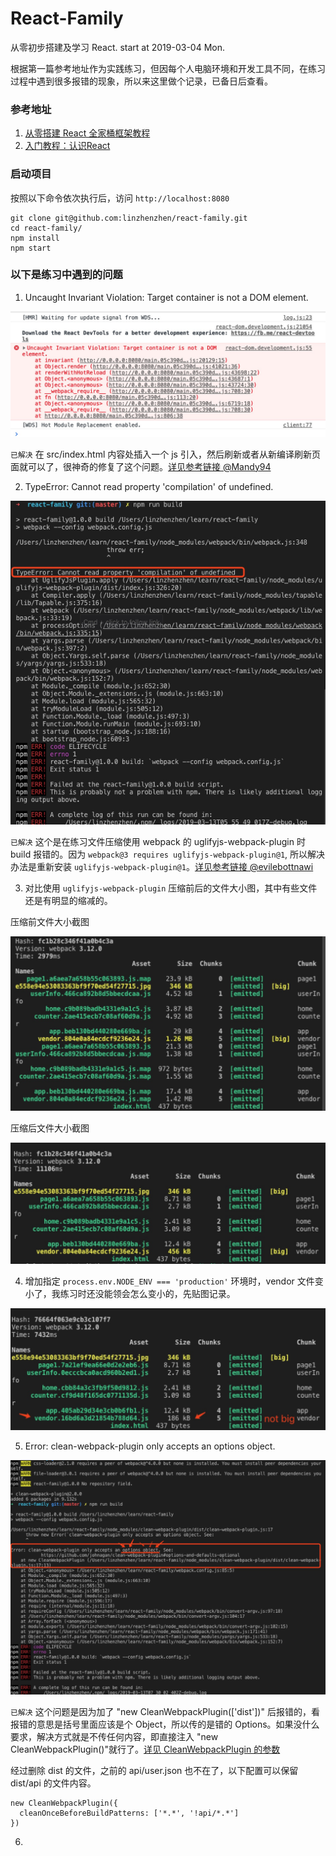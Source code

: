 # React-Family
从零初步搭建及学习 React. start at 2019-03-04 Mon.

根据第一篇参考地址作为实践练习，但因每个人电脑环境和开发工具不同，在练习过程中遇到很多报错的现象，所以来这里做个记录，已备日后查看。

### 参考地址
1. [从零搭建 React 全家桶框架教程](https://github.com/brickspert/blog/issues/1#hot-module-replacement)
2. [入门教程：认识React](https://zh-hans.reactjs.org/tutorial/tutorial.html)

### 启动项目

按照以下命令依次执行后，访问 `http://localhost:8080`

```
git clone git@github.com:linzhenzhen/react-family.git
cd react-family/
npm install
npm start
```

### 以下是练习中遇到的问题

1. Uncaught Invariant Violation: Target container is not a DOM element.

![error01.jpg](./imgs/01.jpeg)

`已解决` 在 src/index.html 内容处插入一个 js 引入，然后刷新或者从新编译刷新页面就可以了，很神奇的修复了这个问题。[详见参考链接 @Mandy94](https://github.com/storybooks/storybook/issues/2615#issuecomment-405088812)

2. TypeError: Cannot read property 'compilation' of undefined.

![error03.jpg](./imgs/03.jpg)

`已解决` 这个是在练习文件压缩使用 webpack 的 uglifyjs-webpack-plugin 时 build 报错的。因为 `webpack@3 requires uglifyjs-webpack-plugin@1`, 所以解决办法是重新安装 `uglifyjs-webpack-plugin@1`。[详见参考链接 @evilebottnawi](https://github.com/webpack-contrib/uglifyjs-webpack-plugin/issues/360#issuecomment-423567387)

3. 对比使用 `uglifyjs-webpack-plugin` 压缩前后的文件大小图，其中有些文件还是有明显的缩减的。

压缩前文件大小截图

![压缩前 02.jpg](./imgs/02.jpg)

压缩后文件大小截图

![压缩后 04.jpg](./imgs/04.jpg)

4. 增加指定 `process.env.NODE_ENV === 'production'` 环境时，vendor 文件变小了，我练习时还没能领会怎么变小的，先贴图记录。

![压缩后 05.jpg](./imgs/05.jpg)

5. Error: clean-webpack-plugin only accepts an options object.

![error06.jpg](./imgs/06.jpg)

`已解决` 这个问题是因为加了 "new CleanWebpackPlugin(['dist'])" 后报错的，看报错的意思是括号里面应该是个 Object，所以传的是错的 Options。如果没什么要求，解决方式就是不传任何内容，即直接注入 "new CleanWebpackPlugin()"就行了。[详见 CleanWebpackPlugin 的参数](https://github.com/johnagan/clean-webpack-plugin#options-and-defaults-optional)

经过删除 dist 的文件，之前的 api/user.json 也不在了，以下配置可以保留 dist/api 的文件内容。

```
new CleanWebpackPlugin({
  cleanOnceBeforeBuildPatterns: ['*.*', '!api/*.*']
})
```

6. 